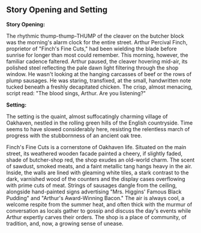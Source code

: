 ## Story Opening and Setting

**Story Opening:**

The rhythmic thump-thump-THUMP of the cleaver on the butcher block was the morning's alarm clock for the entire street. Arthur Percival Finch, proprietor of "Finch's Fine Cuts," had been wielding the blade before sunrise for longer than most could remember. This morning, however, the familiar cadence faltered. Arthur paused, the cleaver hovering mid-air, its polished steel reflecting the pale dawn light filtering through the shop window. He wasn't looking at the hanging carcasses of beef or the rows of plump sausages. He was staring, transfixed, at the small, handwritten note tucked beneath a freshly decapitated chicken. The crisp, almost menacing, script read: "The blood sings, Arthur. Are you listening?"

**Setting:**

The setting is the quaint, almost suffocatingly charming village of Oakhaven, nestled in the rolling green hills of the English countryside. Time seems to have slowed considerably here, resisting the relentless march of progress with the stubbornness of an ancient oak tree.

Finch's Fine Cuts is a cornerstone of Oakhaven life. Situated on the main street, its weathered wooden facade painted a cheery, if slightly faded, shade of butcher-shop red, the shop exudes an old-world charm. The scent of sawdust, smoked meats, and a faint metallic tang hangs heavy in the air. Inside, the walls are lined with gleaming white tiles, a stark contrast to the dark, varnished wood of the counters and the display cases overflowing with prime cuts of meat. Strings of sausages dangle from the ceiling, alongside hand-painted signs advertising "Mrs. Higgins' Famous Black Pudding" and "Arthur's Award-Winning Bacon." The air is always cool, a welcome respite from the summer heat, and often thick with the murmur of conversation as locals gather to gossip and discuss the day's events while Arthur expertly carves their orders. The shop is a place of community, of tradition, and, now, a growing sense of unease.
